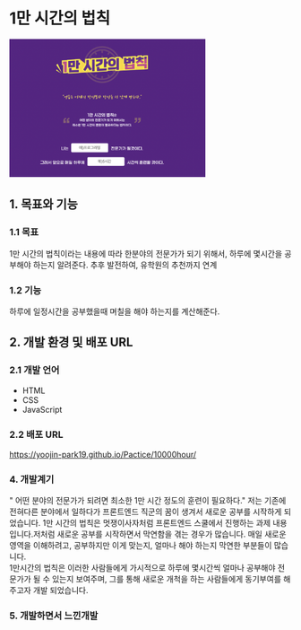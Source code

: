 # 1만 시간의 법칙

<img width=350px src=https://github.com/yoojin-park19/10000hours/blob/main/main-img.png>

## 1. 목표와 기능
### 1.1 목표
1만 시간의 법칙이라는 내용에 따라 한분야의 전문가가 되기 위해서,
하루에 몇시간을 공부해야 하는지 알려준다.
추후 발전하여, 유학원의 추천까지 연계
### 1.2 기능
하루에 일정시간을 공부했을때 며칠을 해야 하는지를 계산해준다.

## 2. 개발 환경 및 배포 URL
### 2.1 개발 언어

* HTML
* CSS
* JavaScript

### 2.2 배포 URL

<a href="https://yoojin-park19.github.io/Pactice/10000hour/">https://yoojin-park19.github.io/Pactice/10000hour/</a>

### 4. 개발계기
" 어떤 분야의 전문가가 되려면 최소한 1만 시간 정도의 훈련이 필요하다."
저는 기존에 전혀다른 분야에서 일하다가 프론트엔드 직군의 꿈이 생겨서 새로운 공부를 시작하게 되었습니다. 1만 시간의 법칙은 멋쟁이사자처럼 프론트엔드 스쿨에서 진행하는 과제 내용 입니다.저처럼 새로운 공부를 시작하면서 막연함을 겪는 경우가 많습니다. 매일 새로운 영역을 이해하려고,
공부하지만 이게 맞는지, 얼마나 해야 하는지 막연한 부분들이 많습니다.
<br>
1만시간의 법칙은 이러한 사람들에게 가시적으로 하루에 몇시간씩 얼마나 공부해야 전문가가 될 수 있는지 보여주며, 그를 통해 새로운 개척을 하는 사람들에게 동기부여를 해주고자 개발 되었습니다.
                                                                                                        
### 5. 개발하면서 느낀개발

